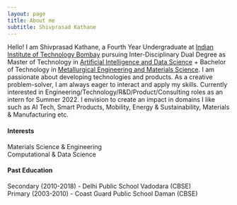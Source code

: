 ```yaml
---
layout: page
title: About me
subtitle: Shivprasad Kathane
---
```


Hello! I am Shivprasad Kathane, a Fourth Year Undergraduate at [Indian Institute of Technology Bombay](http://www.iitb.ac.in) pursuing Inter-Disciplinary Dual Degree as Master of Technology in [Artificial Intelligence and Data Science](https://www.minds.iitb.ac.in/index.php/academics#minor) + Bachelor of Technology in [Metallurgical Engineering and Materials Science](http://www.iitb.ac.in/mems/en). I am passionate about developing technologies and products. As a creative problem-solver, I am always eager to interact and apply my skills. Currently interested in Engineering/Technology/R&D/Product/Consulting roles as an intern for Summer 2022. I envision to create an impact in domains I like such as AI Tech, Smart Products, Mobility, Energy & Sustainability, Materials & Manufacturing etc.

#### Interests
Materials Science & Engineering\
Computational & Data Science

#### Past Education
Secondary (2010-2018) - Delhi Public School Vadodara (CBSE)\
Primary (2003-2010) - Coast Guard Public School Daman (CBSE)
